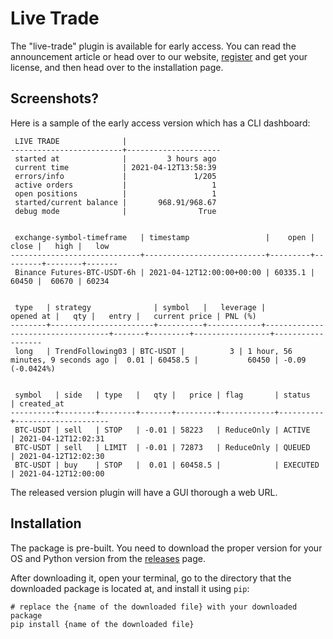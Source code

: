 # Live Trade

The "live-trade" plugin is available for early access. You can read the announcement article or head over to our website, [register](https://jesse.trade/register) and get your license, and then head over to the installation page. 


<!-- ## When will it be released?
It will be released a few weeks (or months) after the release of the "optimize" mode. 

**[Update 1:]** The optimize mode is out now. Next step is the livetrade module.  
**[Update 2:]** It'll be available for the early-access by the end of the first week of April.  -->

## Screenshots?
Here is a sample of the early access version which has a CLI dashboard:

```
 LIVE TRADE              |
-------------------------+---------------------
 started at              |         3 hours ago
 current time            | 2021-04-12T13:58:39
 errors/info             |               1/205
 active orders           |                   1
 open positions          |                   1
 started/current balance |       968.91/968.67
 debug mode              |                True


 exchange-symbol-timeframe   | timestamp                 |    open |   close |   high |   low
-----------------------------+---------------------------+---------+---------+--------+-------
 Binance Futures-BTC-USDT-6h | 2021-04-12T12:00:00+00:00 | 60335.1 |   60450 |  60670 | 60234


 type   | strategy              | symbol   |   leverage |                         opened at |   qty |   entry |   current price | PNL (%)
--------+-----------------------+----------+------------+-----------------------------------+-------+---------+-----------------+------------------
 long   | TrendFollowing03 | BTC-USDT |          3 | 1 hour, 56 minutes, 9 seconds ago |  0.01 | 60458.5 |           60450 | -0.09 (-0.0424%)


 symbol   | side   | type   |   qty |   price | flag       | status   | created_at
----------+--------+--------+-------+---------+------------+----------+---------------------
 BTC-USDT | sell   | STOP   | -0.01 | 58223   | ReduceOnly | ACTIVE   | 2021-04-12T12:02:31
 BTC-USDT | sell   | LIMIT  | -0.01 | 72873   | ReduceOnly | QUEUED   | 2021-04-12T12:02:30
 BTC-USDT | buy    | STOP   |  0.01 | 60458.5 |            | EXECUTED | 2021-04-12T12:00:00
 ```

The released version plugin will have a GUI thorough a web URL. 


## Installation
The package is pre-built. You need to download the proper version for your OS and Python version from the [releases](https://jesse.trade/releases) page. 

After downloading it, open your terminal, go to the directory that the downloaded package is located at, and install it using `pip`:

```
# replace the {name of the downloaded file} with your downloaded package
pip install {name of the downloaded file}
```